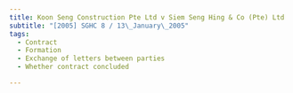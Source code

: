 ```yaml
---
title: Koon Seng Construction Pte Ltd v Siem Seng Hing & Co (Pte) Ltd
subtitle: "[2005] SGHC 8 / 13\_January\_2005"
tags:
  - Contract
  - Formation
  - Exchange of letters between parties
  - Whether contract concluded

---
```


